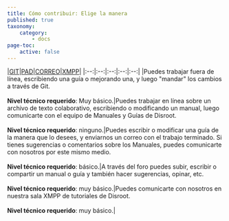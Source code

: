```yaml
---
title: Cómo contribuir: Elige la manera
published: true
taxonomy:
    category:
        - docs
page-toc:
    active: false
---
```


|[GIT](/contribute/git)|[PAD](/contribute/pad)|[CORREO](/contribute/email)|[XMPP](/contribute/xmpp)|
|:--:|:--:|:--:|:--:|:--:|
|Puedes trabajar fuera de línea, escribiendo una guía o mejorando una, y luego "mandar" los cambios a través de Git.<br><br>**Nivel técnico requerido**: Muy básico.|Puedes trabajar en línea sobre un archivo de texto colaborativo, escribiendo o modificando un manual, luego comunicarte con el equipo de Manuales y Guías de Disroot.<br><br>**Nivel técnico requerido**: ninguno.|Puedes escribir o modificar una guía de la manera que lo desees, y enviarnos un correo con el trabajo terminado. Si tienes sugerencias o comentarios sobre los Manuales, puedes comunicarte con nosotros por este mismo medio.<br><br>**Nivel técnico requerido**: básico.|A través del foro puedes subir, escribir o compartir un manual o guía y también hacer sugerencias, opinar, etc. <br><br>**Nivel técnico requerido**: muy básico.|Puedes comunicarte con nosotros en nuestra sala XMPP de tutoriales de Disroot.<br><br>**Nivel técnico requerido**: muy básico.|
